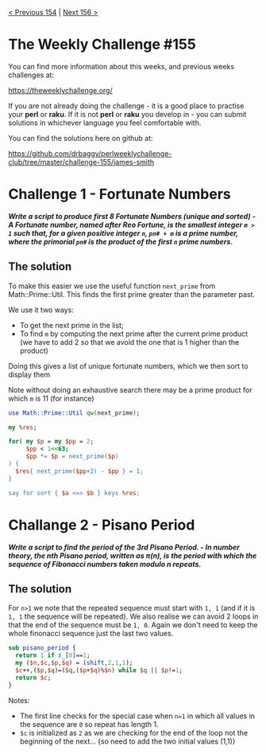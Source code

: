 [< Previous 154](https://github.com/drbaggy/perlweeklychallenge-club/tree/master/challenge-154/james-smith) |
[Next 156 >](https://github.com/drbaggy/perlweeklychallenge-club/tree/master/challenge-156/james-smith)
# The Weekly Challenge #155

You can find more information about this weeks, and previous weeks challenges at:

  https://theweeklychallenge.org/

If you are not already doing the challenge - it is a good place to practise your
**perl** or **raku**. If it is not **perl** or **raku** you develop in - you can
submit solutions in whichever language you feel comfortable with.

You can find the solutions here on github at:

https://github.com/drbaggy/perlweeklychallenge-club/tree/master/challenge-155/james-smith

# Challenge 1 - Fortunate Numbers

***Write a script to produce first 8 Fortunate Numbers (unique and sorted) - A Fortunate number, named after Reo Fortune, is the smallest integer `m > 1` such that, for a given positive integer `n`, `pn# + m` is a prime number, where the primorial `pn#` is the product of the first `n` prime numbers.***

## The solution

To make this easier we use the useful function `next_prime` from Math::Prime::Util. This finds the first prime greater than the parameter past.

We use it two ways:

  * To get the next prime in the list;
  * To find `m` by computing the next prime after the current prime product (we have to add 2 so that we avoid the one that is 1 higher than the product)

Doing this gives a list of unique fortunate numbers, which we then sort to display them

Note without doing an exhaustive search there may be a prime product for which `m` is 11 (for instance)

```perl
use Math::Prime::Util qw(next_prime);

my %res;

for( my $p = my $pp = 2;
     $pp < 1<<63;
     $pp *= $p = next_prime($p)
) {
  $res{ next_prime($pp+2) - $pp } = 1;
}

say for sort { $a <=> $b } keys %res;
```

# Challange 2 - Pisano Period

***Write a script to find the period of the 3rd Pisano Period. - In number theory, the nth Pisano period, written as π(n), is the period with which the sequence of Fibonacci numbers taken modulo n repeats.***

## The solution

For `n>1` we note that the repeated sequence must start with `1, 1` (and if it is `1, 1` the sequence will be repeated). We also realise we can avoid 2 loops in that the end of the sequence must be `1, 0`. Again we don't need to keep the whole finonacci sequence just the last two values.

```perl
sub pisano_period {
  return 1 if $_[0]==1;
  my ($n,$c,$p,$q) = (shift,2,1,1);
  $c++,($p,$q)=($q,($p+$q)%$n) while $q || $p!=1;
  return $c;
}
```

Notes:
 * The first line checks for the special case when `n=1` in which all values in the sequence are `0` so repeat has length 1.
 * `$c` is initialized as `2` as we are checking for the end of the loop not the beginning of the next... {so need to add the two initial values (1,1)}


